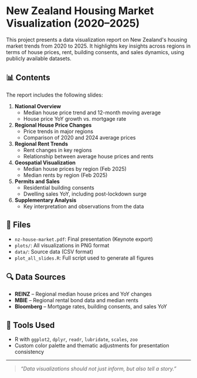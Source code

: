# New Zealand Housing Market Visualization (2020–2025)

This project presents a data visualization report on New Zealand's housing market trends from 2020 to 2025. It highlights key insights across regions in terms of house prices, rent, building consents, and sales dynamics, using publicly available datasets.

## 📊 Contents

The report includes the following slides:

1. **National Overview**
   - Median house price trend and 12-month moving average
   - House price YoY growth vs. mortgage rate
2. **Regional House Price Changes**
   - Price trends in major regions
   - Comparison of 2020 and 2024 average prices
3. **Regional Rent Trends**
   - Rent changes in key regions
   - Relationship between average house prices and rents
4. **Geospatial Visualization**
   - Median house prices by region (Feb 2025)
   - Median rents by region (Feb 2025)
5. **Permits and Sales**
   - Residential building consents
   - Dwelling sales YoY, including post-lockdown surge
6. **Supplementary Analysis**
   - Key interpretation and observations from the data

## 📁 Files

- `nz-house-market.pdf`: Final presentation (Keynote export)
- `plots/`: All visualizations in PNG format
- `data/`: Source data (CSV format)
- `plot_all_slides.R`: Full script used to generate all figures

## 🔍 Data Sources

- **REINZ** – Regional median house prices and YoY changes
- **MBIE** – Regional rental bond data and median rents
- **Bloomberg** – Mortgage rates, building consents, and sales YoY

## 🔧 Tools Used

- R with `ggplot2`, `dplyr`, `readr`, `lubridate`, `scales`, `zoo`
- Custom color palette and thematic adjustments for presentation consistency



---

> _“Data visualizations should not just inform, but also tell a story.”_
